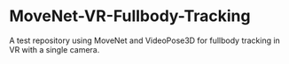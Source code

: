 # MoveNet-VR-Fullbody-Tracking
A test repository using MoveNet and VideoPose3D for fullbody tracking in VR with a single camera.
